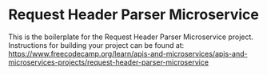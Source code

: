 # Request Header Parser Microservice

This is the boilerplate for the Request Header Parser Microservice project. Instructions for building your project can be found at:
https://www.freecodecamp.org/learn/apis-and-microservices/apis-and-microservices-projects/request-header-parser-microservice
